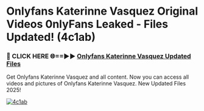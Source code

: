 # Onlyfans Katerinne Vasquez Original Videos 0nlyFans Leaked - Files Updated! (4c1ab)

<h3>🔴 CLICK HERE 🌐==►► <a href="https://tinyurl.com/x26r9saj" rel="nofollow">Onlyfans Katerinne Vasquez Updated Files</a></h3>

Get Onlyfans Katerinne Vasquez and all content. Now you can access all videos and pictures of Onlyfans Katerinne Vasquez. New Updated Files 2025!

[![4c1ab](https://i.imgur.com/LkgZPqh.gif)](https://tinyurl.com/x26r9saj)
